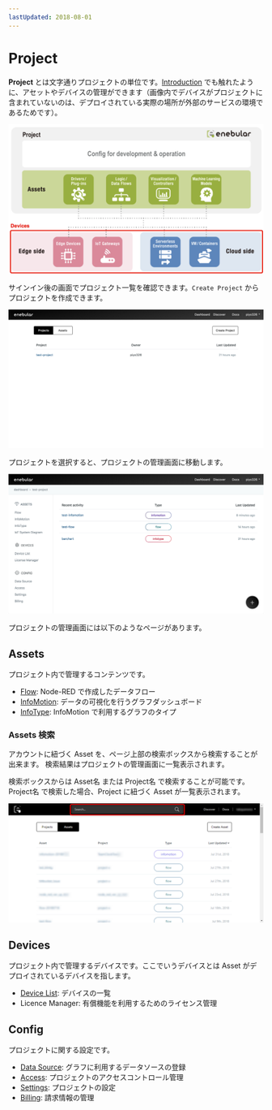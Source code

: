 ```yaml
---
lastUpdated: 2018-08-01
---
```


# Project

**Project** とは文字通りプロジェクトの単位です。[Introduction](../INDEX.md) でも触れたように、アセットやデバイスの管理ができます（画像内でデバイスがプロジェクトに含まれていないのは、デプロイされている実際の場所が外部のサービスの環境であるためです）。

![enebular overview](../../img/Projects/index-projectOverview.png)

サインイン後の画面でプロジェクト一覧を確認できます。`Create Project` からプロジェクトを作成できます。

![sreate project](../../img/Projects/index-createProject.png)

プロジェクトを選択すると、プロジェクトの管理画面に移動します。

![select project](../../img/Projects/index-selectProject.png)

プロジェクトの管理画面には以下のようなページがあります。

## Assets

プロジェクト内で管理するコンテンツです。

- [Flow](../Flow/Introduction.md): Node-RED で作成したデータフロー
- [InfoMotion](../InfoMotion/Introduction.md): データの可視化を行うグラフダッシュボード
- [InfoType](../InfoMotion/InfoTypeIntroduction.md): InfoMotion で利用するグラフのタイプ

### Assets 検索

アカウントに紐づく Asset を、ページ上部の検索ボックスから検索することが出来ます。
検索結果はプロジェクトの管理画面に一覧表示されます。

検索ボックスからは Asset名 または Project名 で検索することが可能です。
Project名 で検索した場合、Project に紐づく Asset が一覧表示されます。

![select project](../../img/Projects/index-searchAssets.png)

## Devices

プロジェクト内で管理するデバイスです。ここでいうデバイスとは Asset がデプロイされているデバイスを指します。

- [Device List](../Device/DeviceList.md): デバイスの一覧
- Licence Manager: 有償機能を利用するためのライセンス管理

## Config

プロジェクトに関する設定です。

- [Data Source](../InfoMotion/CreateDataSource.md): グラフに利用するデータソースの登録
- [Access](../Access/index.md): プロジェクトのアクセスコントロール管理
- [Settings](../Project/Settings.md): プロジェクトの設定
- [Billing](../Billing/Information.md): 請求情報の管理